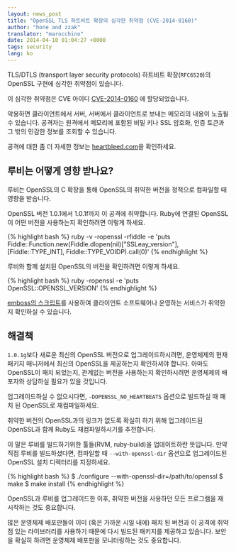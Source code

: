 ```yaml
---
layout: news_post
title: "OpenSSL TLS 하트비트 확장의 심각한 취약점 (CVE-2014-0160)"
author: "hone and zzak"
translator: "marocchino"
date: 2014-04-10 01:04:27 +0000
tags: security
lang: ko
---
```


TLS/DTLS (transport layer security protocols) 하트비트 확장(`RFC6520`)의
OpenSSL 구현에 심각한 취약점이 있습니다.

이 심각한 취약점은 CVE 아이디
[CVE-2014-0160](https://web.nvd.nist.gov/view/vuln/detail?vulnId=CVE-2014-0160)
에 할당되었습니다.

악용하면 클라이언트에서 서버, 서버에서 클라이언트로 보내는 메모리의 내용이
노출될 수 있습니다. 공격자는 원격에서 메모리에 포함된 비밀 키나 SSL 암호화,
인증 토큰과 그 밖의 민감한 정보를 조회할 수 있습니다.

공격에 대한 좀 더 자세한 정보는 [heartbleed.com](http://heartbleed.com)을
확인하세요.

## 루비는 어떻게 영향 받나요?

루비는 OpenSSL의 C 확장을 통해 OpenSSL의 취약한 버전을 정적으로 컴파일할
때 영향을 받습니다.

OpenSSL 버전 1.0.1에서 1.0.1f까지 이 공격에 취약합니다. Ruby에 연결된
OpenSSL이 어떤 버전을 사용하는지 확인하려면 이렇게 하세요.

{% highlight bash %}
ruby -v -ropenssl -rfiddle -e 'puts Fiddle::Function.new(Fiddle.dlopen(nil)["SSLeay_version"], [Fiddle::TYPE_INT], Fiddle::TYPE_VOIDP).call(0)'
{% endhighlight %}

루비와 함께 설치된 OpenSSL의 버전을 확인하려면 이렇게 하세요.

{% highlight bash %}
ruby -ropenssl -e 'puts OpenSSL::OPENSSL_VERSION'
{% endhighlight %}

[emboss의 스크립트](https://github.com/emboss/heartbeat)를 사용하여 클라이언트
소프트웨어나 운영하는 서비스가 취약한지 확인하실 수 있습니다.

## 해결책

`1.0.1g`보다 새로운 최신의 OpenSSL 버전으로 업그레이드하시려면, 운영체제의
현재 패키지 매니저에서 최신의 OpenSSL을 제공하는지 확인하셔야 합니다. 아마도
OpenSSL이 패치 되었는지, 관계없는 버전을 사용하는지 확인하시려면 운영체제의
배포자와 상담하실 필요가 있을 것입니다.

업그레이드하실 수 없으시다면, `-DOPENSSL_NO_HEARTBEATS` 옵션으로 빌드하실
때 패치 된 OpenSSL로 재컴파일하세요.

취약한 버전의 OpenSSL과의 링크가 없도록 확실히 하기 위해 업그레이드된 OpenSSL과
함께 Ruby도 재컴파일하시기를 추천합니다.

이 말은 루비를 빌드하기위한 툴들(RVM, ruby-build)을 업데이트하란 뜻입니다.
만약 직접 루비를 빌드하셨다면, 컴파일할 때 `--with-openssl-dir` 옵션으로
업그레이드된 OpenSSL 설치 디렉터리를 지정하세요.

{% highlight bash %}
$ ./configure --with-openssl-dir=/path/to/openssl
$ make
$ make install
{% endhighlight %}

OpenSSL과 루비를 업그레이드한 이후, 취약한 버전을 사용하던 모든 프로그램을
재 시작하는 것도 중요합니다.

많은 운영체제 배포판들이 이미 (혹은 가까운 시일 내에) 패치 된 버전과 이 공격에
취약점 있는 라이브러리를 사용하기 때문에 다시 빌드된 패키지를 제공하고
있습니다. 보안을 확실히 하려면 운영체제 배포판을 모니터링하는 것도 중요합니다.
